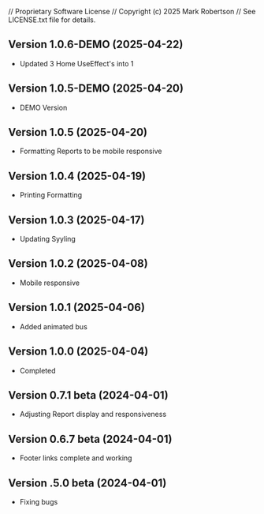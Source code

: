// Proprietary Software License
// Copyright (c) 2025 Mark Robertson
// See LICENSE.txt file for details.


## Version 1.0.6-DEMO (2025-04-22)
- Updated 3 Home UseEffect's into 1

## Version 1.0.5-DEMO (2025-04-20)
- DEMO Version

## Version 1.0.5 (2025-04-20)
- Formatting Reports to be mobile responsive

## Version 1.0.4 (2025-04-19)
- Printing Formatting

## Version 1.0.3 (2025-04-17)
- Updating Syyling

## Version 1.0.2 (2025-04-08)
- Mobile responsive

## Version 1.0.1 (2025-04-06)
- Added animated bus

## Version 1.0.0 (2025-04-04)
- Completed

## Version 0.7.1 beta (2024-04-01)
- Adjusting Report display and responsiveness

## Version 0.6.7 beta (2024-04-01)
- Footer links complete and working

## Version .5.0 beta (2024-04-01)
- Fixing bugs

